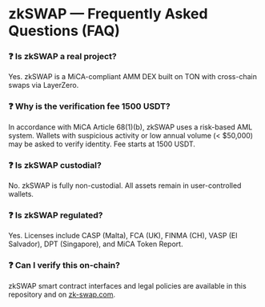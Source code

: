 # zkSWAP — Frequently Asked Questions (FAQ)

### ❓ Is zkSWAP a real project?
Yes. zkSWAP is a MiCA-compliant AMM DEX built on TON with cross-chain swaps via LayerZero.

### ❓ Why is the verification fee 1500 USDT?
In accordance with MiCA Article 68(1)(b), zkSWAP uses a risk-based AML system. Wallets with suspicious activity or low annual volume (< $50,000) may be asked to verify identity. Fee starts at 1500 USDT.

### ❓ Is zkSWAP custodial?
No. zkSWAP is fully non-custodial. All assets remain in user-controlled wallets.

### ❓ Is zkSWAP regulated?
Yes. Licenses include CASP (Malta), FCA (UK), FINMA (CH), VASP (El Salvador), DPT (Singapore), and MiCA Token Report.

### ❓ Can I verify this on-chain?
zkSWAP smart contract interfaces and legal policies are available in this repository and on [zk-swap.com](https://zk-swap.com).
